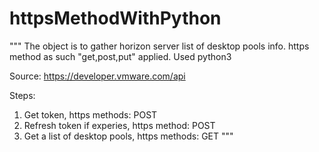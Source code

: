 # httpsMethodWithPython

"""
The object is to gather horizon server list of desktop pools info.
https method as such "get,post,put" applied.
Used python3

Source: https://developer.vmware.com/api

Steps:
1) Get token, https methods: POST
2) Refresh token if experies, https method: POST
3) Get a list of desktop pools, https methods: GET
"""
